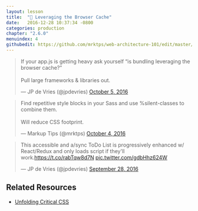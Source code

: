 ```yaml
---
layout: lesson
title:  "📑 Leveraging the Browser Cache"
date:   2016-12-28 10:37:34 -0800
categories: production
chapter: "2.6.0"
menuindex: 4
githubedit: https://github.com/mrktps/web-architecture-101/edit/master/_unit_2/2.6.0-leveraging-the-browser-cache.markdown
---
```


<blockquote class="twitter-tweet" data-lang="en"><p lang="en" dir="ltr">If your app.js is getting heavy ask yourself “is bundling leveraging the browser cache?”<br /><br />Pull large frameworks &amp; libraries out.</p>&mdash; JP de Vries (@jpdevries) <a href="https://twitter.com/jpdevries/status/783567330571849728">October 5, 2016</a></blockquote> 

<blockquote class="twitter-tweet" data-lang="en"><p lang="en" dir="ltr">Find repetitive style blocks in your Sass and use %silent-classes to combine them. <br /><br />Will reduce CSS footprint.</p>&mdash; Markup Tips (@mrktps) <a href="https://twitter.com/mrktps/status/783239425971159040">October 4, 2016</a></blockquote> 

<blockquote class="twitter-tweet" data-lang="en"><p lang="en" dir="ltr">This accessible and a/sync ToDo List is progressively enhanced w/ React/Redux and only loads script if they&#39;ll work.<a href="https://t.co/rabTqw8d7N">https://t.co/rabTqw8d7N</a> <a href="https://t.co/gdbHhz624W">pic.twitter.com/gdbHhz624W</a></p>&mdash; JP de Vries (@jpdevries) <a href="https://twitter.com/jpdevries/status/781177223411892225">September 28, 2016</a></blockquote> 

## Related Resources 
 - [Unfolding Critical CSS](https://markup.tips/blog/2016/unfolding-critical-css.html)

